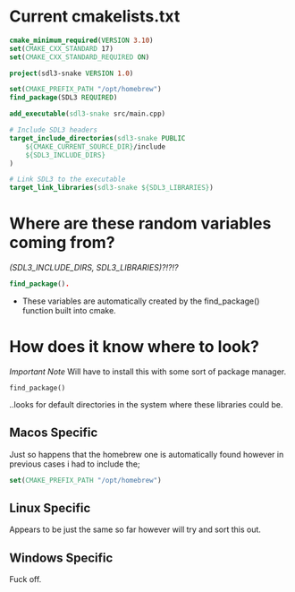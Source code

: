 # Current cmakelists.txt
```cmake
cmake_minimum_required(VERSION 3.10)
set(CMAKE_CXX_STANDARD 17)
set(CMAKE_CXX_STANDARD_REQUIRED ON)

project(sdl3-snake VERSION 1.0)

set(CMAKE_PREFIX_PATH "/opt/homebrew")
find_package(SDL3 REQUIRED)

add_executable(sdl3-snake src/main.cpp)

# Include SDL3 headers
target_include_directories(sdl3-snake PUBLIC
    ${CMAKE_CURRENT_SOURCE_DIR}/include
    ${SDL3_INCLUDE_DIRS}
)

# Link SDL3 to the executable
target_link_libraries(sdl3-snake ${SDL3_LIBRARIES})
```

# Where are these random variables coming from?
*(SDL3_INCLUDE_DIRS, SDL3_LIBRARIES)?!?!?*
```cmake
find_package().
```
- These variables are automatically created by the find_package() function built into cmake.

# How does it know where to look?
*Important Note*
Will have to install this with some sort of package manager.

```
find_package()
``` 
..looks for default directories in the system where these libraries could be.

## Macos Specific
Just so happens that the homebrew one is automatically found however in previous cases i had to include the;
```cmake
set(CMAKE_PREFIX_PATH "/opt/homebrew")
```

## Linux Specific
Appears to be just the same so far however will try and sort this out.

## Windows Specific 
Fuck off.